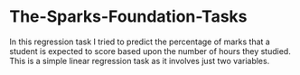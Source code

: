 # The-Sparks-Foundation-Tasks
In this regression task I tried to predict the percentage of marks that a student is expected to score based upon the number of hours they studied.  This is a simple linear regression task as it involves just two variables.  
